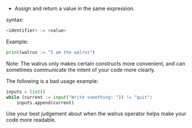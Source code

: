 - Assign and return a value in the same expression.

syntax:
```Python
<identifier> := <value>
```

Example:
```Python
print(walrus := "I am the walrus")
```
Note: The walrus only makes certain constructs more convenient, and can sometimes communicate the intent of your code more clearly.

The following is a bad usage example:
```Python
inputs = list()
while (current := input("Write something: ")) != "quit":
    inputs.append(current)
```
Use your best judgement about when the walrus operator helps make your code more readable.